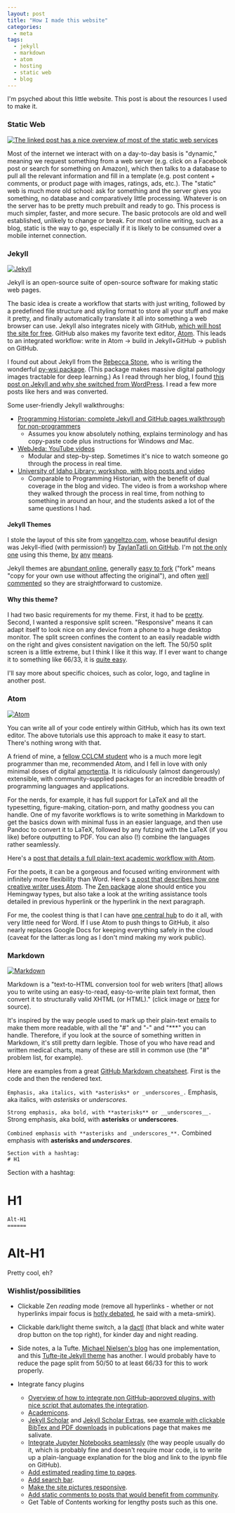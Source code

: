 ```yaml
---
layout: post
title: "How I made this website"
categories:
  - meta
tags:
  - jekyll
  - markdown
  - atom
  - hosting
  - static web
  - blog
---
```


I'm psyched about this little website. This post is about the resources I used to make it.

### Static Web

[![The linked post has a nice overview of most of the static web services](https://www.digett.com/sites/default/files/images/static_site_0.png)](https://blog.zipboard.co/how-to-start-with-static-sites-807b8ddfecc)

Most of the internet we interact with on a day-to-day basis is "dynamic," meaning we request something from a web server (e.g. click on a Facebook post or search for something on Amazon), which then talks to a database to pull all the relevant information and fill in a template (e.g. post content + comments, or product page with images, ratings, ads, etc.). The "static" web is much more old school: ask for something and the server gives you something, no database and comparatively little processing. Whatever is on the server has to be pretty much prebuilt and ready to go. This process is much simpler, faster, and more secure. The basic protocols are old and well established, unlikely to change or break.  For most online writing, such as a blog, static is the way to go, especially if it is likely to be consumed over a mobile internet connection.

### Jekyll
[![Jekyll](https://jekyllrb.com/img/logo-2x.png)](https://jekyllrb.com/)

Jekyll is an open-source suite of open-source software for making static web pages.

The basic idea is create a workflow that starts with just writing, followed by a predefined file structure and styling format to store all your stuff and make it pretty, and finally automatically translate it all into something a web browser can use. Jekyll also integrates nicely with GitHub, [which will host the site for free](https://help.github.com/articles/about-github-pages-and-jekyll/). GitHub also makes my favorite text editor, [Atom](https://atom.io/). This leads to an integrated workflow: write in Atom → build in Jekyll+GitHub →  publish on GitHub.

I found out about Jekyll from the [Rebecca Stone](https://ysbecca.github.io/programming/2018/05/22/py-wsi.html), who is writing the wonderful [py-wsi package](https://github.com/ysbecca/py-wsi). (This package makes massive digital pathology images tractable for deep learning.) As I read through her blog, I found [this post on Jekyll and why she switched from WordPress](https://ysbecca.github.io/programming/2017/04/29/jekyll-migration.html). I read a few more posts like hers and was converted.

Some user-friendly Jekyll walkthroughs:

- [Programming Historian: complete Jekyll and GitHub pages walkthrough for non-programmers](https://programminghistorian.org/en/lessons/building-static-sites-with-jekyll-github-pages)
  - Assumes you know absolutely nothing, explains terminology and has copy-paste code plus instructions for Windows *and* Mac.
- [WebJeda: YouTube videos](https://www.youtube.com/watch?v=bwThn0rxv7M)
  - Modular and step-by-step. Sometimes it's nice to watch someone go through the process in real time.
- [University of Idaho Library: workshop, with blog posts and video](https://evanwill.github.io/go-go-ghpages/0-prep.html)
  - Comparable to Programming Historian, with the benefit of dual coverage in the blog and video. The video is from a workshop where they walked through the process in real time, from nothing to something in around an hour, and the students asked a lot of the same questions I had.

#### Jekyll Themes

I stole the layout of this site from [vangeltzo.com](https://vangeltzo.com/index.html), whose beautiful design was Jekyll-ified (with permission!) by [TaylanTatli on GitHub](https://taylantatli.github.io/Halve/). I'm [not the only one](https://github.com/cbeauhilton/cbeauhilton.github.io/network/members) using this theme, [by](https://drivenbyentropy.github.io/) [any](https://ejieum.github.io/) [means](https://je553.github.io/).

Jekyll themes are [abundant online](http://jekyllthemes.org/), generally [easy to fork](https://taylantatli.github.io/Halve/halve-theme/) ("fork" means "copy for your own use without affecting the original"), and often [well commented](https://taylantatli.github.io/Halve/posts) so they are straightforward to customize.

#### Why this theme?

I had two basic requirements for my theme. First, it had to be [pretty](http://www.leonardkoren.com/lkwh.html). Second, I wanted a responsive split screen. "Responsive" means it can adapt itself to look nice on any device from a phone to a huge desktop monitor. The split screen confines the content to an easily readable width on the right and gives consistent navigation on the left. The 50/50 split screen is a little extreme, but I think I like it this way. If I ever want to change it to something like 66/33, it is [quite  easy](https://github.com/TaylanTatli/Halve/issues/32).

I'll say more about specific choices, such as color, logo, and tagline in another post.


### Atom

[![Atom](https://avatars2.githubusercontent.com/u/1089146?s=200&v=4)](https://atom.io/)

You can write all of your code entirely within GitHub, which has its own text editor. The above tutorials use this approach to make it easy to start. There's nothing wrong with that.

A friend of mine, a [fellow CCLCM student](https://github.com/JaretK) who is a much more legit programmer than me, recommended Atom, and I fell in love with only minimal doses of digital [amortentia](http://harrypotter.wikia.com/wiki/Amortentia). It is ridiculously (almost dangerously) extensible, with community-supplied packages for an incredible breadth of programming languages and applications.

For the nerds, for example, it has full support for LaTeX and all the typesetting, figure-making, citation-porn, and mathy goodness you can handle. One of my favorite workflows is to write something in Markdown to get the basics down with minimal fuss in an easier language, and then use Pandoc to convert it to LaTeX, followed by any futzing with the LaTeX (if you like) before outputting to PDF. You can also (!) combine the languages rather seamlessly.

Here's a [post that details a full plain-text academic workflow with Atom](http://u.arizona.edu/~selisker/post/workflow/).



For the poets, it can be a gorgeous and focused writing environment with infinitely more flexibility than Word. Here's [a post that describes how one creative writer uses Atom](https://8bitbuddhism.com/2017/12/29/a-novel-approach-to-writing-with-atom-and-markdown/). The [Zen package](https://atom.io/packages/Zen) alone should entice you Hemingway types, but also take a look at the writing assistance tools detailed in previous hyperlink or the hyperlink in the next paragraph.

For me, the coolest thing is that I can have [one central hub](https://medium.com/@sroberts/how-i-atom-12988bce8fce) to do it all, with very little need for Word. If I use Atom to push things to GitHub, it also nearly replaces Google Docs for keeping everything safely in the cloud (caveat for the latter:as long as I don't mind making my work public).


### Markdown
[![Markdown](https://github.com/dcurtis/markdown-mark/blob/master/png/208x128.png?raw=true)](https://daringfireball.net/projects/markdown/)

Markdown is a "text-to-HTML conversion tool for web writers [that] allows you to write using an easy-to-read, easy-to-write plain text format, then convert it to structurally valid XHTML (or HTML)."  (click image or [here](https://daringfireball.net/projects/markdown/) for source).

It's inspired by the way people used to mark up their plain-text emails to make them more readable, with all the "#" and "-" and "***" you can handle. Therefore, if you look at the source of something written in Markdown, it's still pretty darn legible. Those of you who have read and written medical charts, many of these are still in common use (the "#" problem list, for example).

Here are examples from a great [GitHub Markdown cheatsheet](https://github.com/adam-p/markdown-here/wiki/Markdown-Cheatsheet). First is the code and then the rendered text.

`Emphasis, aka italics, with *asterisks* or _underscores_.`
Emphasis, aka italics, with *asterisks* or _underscores_.

`Strong emphasis, aka bold, with **asterisks** or __underscores__.`
Strong emphasis, aka bold, with **asterisks** or __underscores__.

`Combined emphasis with **asterisks and _underscores_**.`
Combined emphasis with **asterisks and _underscores_**.

```
Section with a hashtag:
# H1
```

Section with a hashtag:
# H1

```
Alt-H1
======
```

Alt-H1
======


Pretty cool, eh?


### Wishlist/possibilities


- Clickable Zen *reading* mode (remove all hyperlinks - whether or not hyperlinks impair focus is [hotly debated](https://books.google.com/books?id=QJxeBAAAQBAJ&pg=PA79&lpg=PA79&dq=On+Measuring+the+Impact+of+Hyperlinks+on+Reading&source=bl&ots=Ih_zN17-Nh&sig=F47u2HB7nBavnD3amydmJo5wNB4&hl=en&sa=X&ved=2ahUKEwjs0Pif1Z3dAhUKXa0KHcEeCucQ6AEwCXoECAEQAQ#v=onepage&q&f=false), he said with a meta-smirk).
- Clickable dark/light theme switch, a la [dactl](https://melangue.github.io/dactl//) (that black and white water drop button on the top right), for kinder day and night reading.
- Side notes, a la Tufte. [Michael Nielsen's blog](http://augmentingcognition.com/ltm.html) has one implementation, and this [Tufte-ite Jekyll theme](http://clayh53.github.io/tufte-jekyll/articles/15/tufte-style-jekyll-blog) has another. I would probably have to reduce the page split from 50/50 to at least 66/33 for this to work properly.
- Integrate fancy plugins

  - [Overview of how to integrate non GitHub-approved plugins, with nice script that automates the integration](https://drewsilcock.co.uk/custom-jekyll-plugins).
  - [Academicons](https://www.janknappe.com/blog/Integrating-Academicons-with-Fontawesome-in-the-Millennial-Jekyll-template/).
  - [Jekyll Scholar](https://gist.github.com/roachhd/ed8da4786ba79dfc4d91) and [Jekyll Scholar Extras](https://github.com/jgoodall/jekyll-scholar-extras), see [example with clickable BibTex and PDF downloads](https://caesr.uwaterloo.ca//publications/index.html) in publications page that makes me salivate.
  - [Integrate Jupyter Notebooks seamlessly](https://bethallchurch.github.io/jupyter-notebooks-with-jekyll/) (the way people usually do it, which is probably fine and doesn't require moar code, is to write up a plain-language explanation for the blog and link to the ipynb file on GitHub).
  - [Add estimated reading time to pages](https://github.com/bdesham/reading_time).
  - [Add search bar](http://www.jekyll-plugins.com/plugins/simple-jekyll-search).
  - [Make the site pictures responsive](https://github.com/robwierzbowski/jekyll-picture-tag).
  - [Add static comments to posts that would benefit from community](https://mademistakes.com/articles/jekyll-static-comments/#static-comments).
  - Get Table of Contents working for lengthy posts such as this one.
